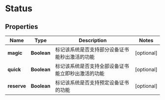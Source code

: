 

# Status

## Properties

Name | Type | Description | Notes
------------ | ------------- | ------------- | -------------
**magic** | **Boolean** | 标记该系统是否支持部分设备证书能秒出激活的功能 |  [optional]
**quick** | **Boolean** | 标记该系统是否支持全部设备证书能立即秒出激活的功能 |  [optional]
**reserve** | **Boolean** | 标记该系统是否支持预定设备证书的功能 |  [optional]



